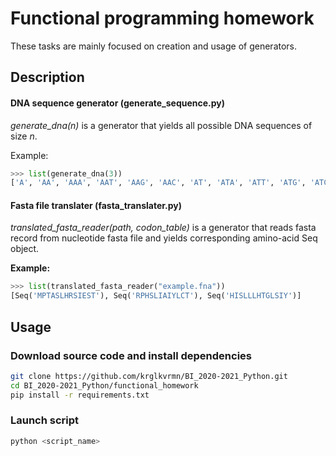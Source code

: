 # Functional programming homework

These tasks are mainly focused on creation and usage of generators.

## Description

#### DNA sequence generator (generate_sequence.py)

*generate_dna(n)* is a generator that yields all possible DNA sequences of size *n*.

Example:

```python
>>> list(generate_dna(3))
['A', 'AA', 'AAA', 'AAT', 'AAG', 'AAC', 'AT', 'ATA', 'ATT', 'ATG', 'ATC', 'AG', 'AGA', 'AGT', 'AGG', 'AGC', 'AC', 'ACA', 'ACT', 'ACG', 'ACC', 'T', 'TA', 'TAA', 'TAT', 'TAG', 'TAC', 'TT', 'TTA', 'TTT', 'TTG', 'TTC', 'TG', 'TGA', 'TGT', 'TGG', 'TGC', 'TC', 'TCA', 'TCT', 'TCG', 'TCC', 'G', 'GA', 'GAA', 'GAT', 'GAG', 'GAC', 'GT', 'GTA', 'GTT', 'GTG', 'GTC', 'GG', 'GGA', 'GGT', 'GGG', 'GGC', 'GC', 'GCA', 'GCT', 'GCG', 'GCC', 'C', 'CA', 'CAA', 'CAT', 'CAG', 'CAC', 'CT', 'CTA', 'CTT', 'CTG', 'CTC', 'CG', 'CGA', 'CGT', 'CGG', 'CGC', 'CC', 'CCA', 'CCT', 'CCG', 'CCC']
```

#### Fasta file translater  (fasta_translater.py)

*translated_fasta_reader(path, codon_table)* is a generator that reads fasta record from nucleotide fasta file and yields corresponding amino-acid Seq object.

**Example:**

```python
>>> list(translated_fasta_reader("example.fna"))
[Seq('MPTASLHRSIEST'), Seq('RPHSLIAIYLCT'), Seq('HISLLLHTGLSIY')]
```

## Usage

### Download source code and install dependencies

```bash
git clone https://github.com/krglkvrmn/BI_2020-2021_Python.git
cd BI_2020-2021_Python/functional_homework
pip install -r requirements.txt
```

### Launch script

```bash
python <script_name>
```
